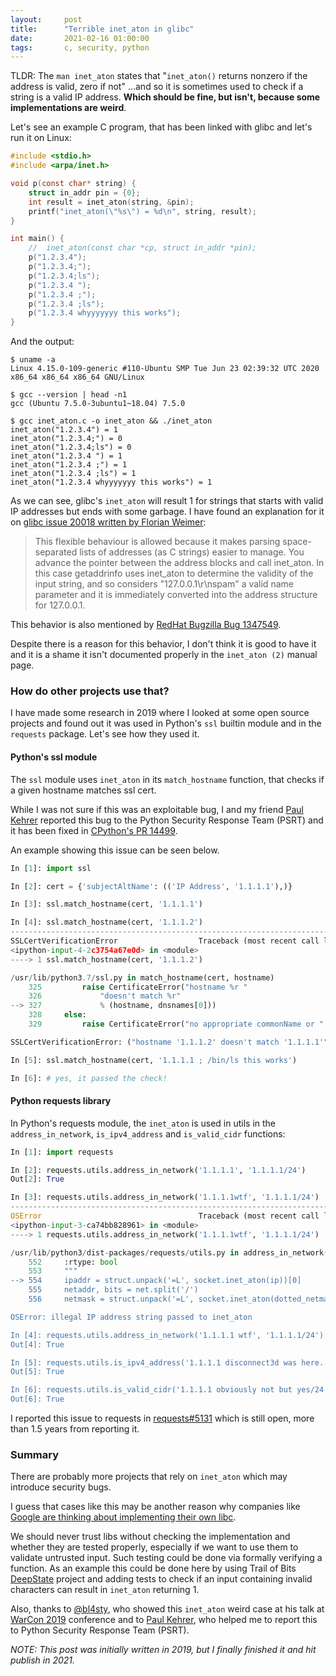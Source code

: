 ```yaml
---
layout:     post
title:      "Terrible inet_aton in glibc"
date:       2021-02-16 01:00:00
tags:       c, security, python
---
```


TLDR: The `man inet_aton` states that "`inet_aton()` returns nonzero if the address is valid, zero if not" ...and so it is sometimes used to check if a string is a valid IP address. **Which should be fine, but isn't, because some implementations are weird**.



Let's see an example C program, that has been linked with glibc and let's run it on Linux:

```c
#include <stdio.h>
#include <arpa/inet.h>

void p(const char* string) {
    struct in_addr pin = {0};
    int result = inet_aton(string, &pin);
    printf("inet_aton(\"%s\") = %d\n", string, result);
}

int main() {
    //  inet_aton(const char *cp, struct in_addr *pin);
    p("1.2.3.4");
    p("1.2.3.4;");
    p("1.2.3.4;ls");
    p("1.2.3.4 ");
    p("1.2.3.4 ;");
    p("1.2.3.4 ;ls");
    p("1.2.3.4 whyyyyyyy this works");
}
```

And the output:
```
$ uname -a
Linux 4.15.0-109-generic #110-Ubuntu SMP Tue Jun 23 02:39:32 UTC 2020 x86_64 x86_64 x86_64 GNU/Linux

$ gcc --version | head -n1
gcc (Ubuntu 7.5.0-3ubuntu1~18.04) 7.5.0

$ gcc inet_aton.c -o inet_aton && ./inet_aton
inet_aton("1.2.3.4") = 1
inet_aton("1.2.3.4;") = 0
inet_aton("1.2.3.4;ls") = 0
inet_aton("1.2.3.4 ") = 1
inet_aton("1.2.3.4 ;") = 1
inet_aton("1.2.3.4 ;ls") = 1
inet_aton("1.2.3.4 whyyyyyyy this works") = 1
```

As we can see, glibc's `inet_aton` will result 1 for strings that starts with valid IP addresses but ends with some garbage.
I have found an explanation for it on [glibc issue 20018 written by Florian Weimer](https://sourceware.org/bugzilla/show_bug.cgi?id=20018):
> This flexible behaviour is allowed because it makes parsing space-separated lists of addresses (as C strings) easier to manage. You advance the pointer between the address blocks and call inet\_aton. In this case getaddrinfo uses inet\_aton to determine the validity of the input string, and so considers "127.0.0.1\r\nspam" a valid name parameter and it is immediately converted into the address structure for 127.0.0.1.

This behavior is also mentioned by [RedHat Bugzilla Bug 1347549](https://bugzilla.redhat.com/show_bug.cgi?id=1347549).

Despite there is a reason for this behavior, I don't think it is good to have it and it is a shame it isn't documented properly in the `inet_aton (2)` manual page.

### How do other projects use that?

I have made some research in 2019 where I looked at some open source projects and found out it was used in Python's `ssl` builtin module and in the `requests` package.
Let's see how they used it.

#### Python's ssl module

The `ssl` module uses `inet_aton` in its `match_hostname` function, that checks if a given hostname matches ssl cert.

While I was not sure if this was an exploitable bug, I and my friend [Paul Kehrer](https://twitter.com/reaperhulk) reported this bug to the Python Security Response Team (PSRT) and it has been fixed in [CPython's PR 14499](https://github.com/python/cpython/pull/14499).

An example showing this issue can be seen below.

```python
In [1]: import ssl

In [2]: cert = {'subjectAltName': (('IP Address', '1.1.1.1'),)}

In [3]: ssl.match_hostname(cert, '1.1.1.1')

In [4]: ssl.match_hostname(cert, '1.1.1.2')
---------------------------------------------------------------------------
SSLCertVerificationError                  Traceback (most recent call last)
<ipython-input-4-2c3754a67e0d> in <module>
----> 1 ssl.match_hostname(cert, '1.1.1.2')

/usr/lib/python3.7/ssl.py in match_hostname(cert, hostname)
    325         raise CertificateError("hostname %r "
    326             "doesn't match %r"
--> 327             % (hostname, dnsnames[0]))
    328     else:
    329         raise CertificateError("no appropriate commonName or "

SSLCertVerificationError: ("hostname '1.1.1.2' doesn't match '1.1.1.1'",)

In [5]: ssl.match_hostname(cert, '1.1.1.1 ; /bin/ls this works')

In [6]: # yes, it passed the check!
```

#### Python requests library

In Python's requests module, the `inet_aton` is used in utils in the `address_in_network`, `is_ipv4_address` and `is_valid_cidr` functions:

```python
In [1]: import requests

In [2]: requests.utils.address_in_network('1.1.1.1', '1.1.1.1/24')
Out[2]: True

In [3]: requests.utils.address_in_network('1.1.1.1wtf', '1.1.1.1/24')
---------------------------------------------------------------------------
OSError                                   Traceback (most recent call last)
<ipython-input-3-ca74bb828961> in <module>
----> 1 requests.utils.address_in_network('1.1.1.1wtf', '1.1.1.1/24')

/usr/lib/python3/dist-packages/requests/utils.py in address_in_network(ip, net)
    552     :rtype: bool
    553     """
--> 554     ipaddr = struct.unpack('=L', socket.inet_aton(ip))[0]
    555     netaddr, bits = net.split('/')
    556     netmask = struct.unpack('=L', socket.inet_aton(dotted_netmask(int(bits))))[0]

OSError: illegal IP address string passed to inet_aton

In [4]: requests.utils.address_in_network('1.1.1.1 wtf', '1.1.1.1/24')
Out[4]: True

In [5]: requests.utils.is_ipv4_address('1.1.1.1 disconnect3d was here...')
Out[5]: True

In [6]: requests.utils.is_valid_cidr('1.1.1.1 obviously not but yes/24')
Out[6]: True
```

I reported this issue to requests in [requests#5131](https://github.com/psf/requests/issues/5131) which is still open, more than 1.5 years from reporting it.

### Summary

There are probably more projects that rely on `inet_aton` which may introduce security bugs.

I guess that cases like this may be another reason why companies like [Google are thinking about implementing their own libc](https://lists.llvm.org/pipermail/llvm-dev/2019-June/133269.html).

We should never trust libs without checking the implementation and whether they are tested properly, especially if we want to use them to validate untrusted input.
Such testing could be done via formally verifying a function. As an example this could be done here by using Trail of Bits [DeepState](https://github.com/trailofbits/deepstate) project and adding tests to check if an input containing invalid characters can result in `inet_aton` returning 1.

Also, thanks to [@bl4sty](https://haxx.in/), who showed this `inet_aton` weird case at his talk at [WarCon 2019](http://warcon.pl/) conference and to [Paul Kehrer](https://twitter.com/reaperhulk), who helped me to report this to Python Security Response Team (PSRT).

*NOTE: This post was initially written in 2019, but I finally finished it and hit publish in 2021.*
